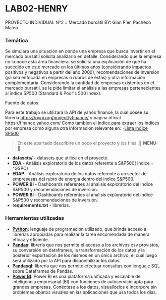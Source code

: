 # LAB02-HENRY
PROYECTO INDIVIDUAL Nº2 :: Mercado bursátil
BY: Gian Pier, Pacheco Mateo

### **Temática**
Se simulara una situación en donde una empresa que busca invertir en el mercado bursátil  solicita analizarlo en detalle. Considerando que la empresa no conoce esta área financiera, se solicita una explicación de qué ha sucedido en este mercado en los últimos años (considerando impactos positivos y negativos a partir del año 2000), recomendaciones de inversión (ya sea enfocada en empresas o rubros de éstas) y otra información complementaria.
Considerando la cantidad de empresas existentes en el mercado bursátil, se le pide limitar el análisis a las empresas pertenecientes al índice SP500 (Standard & Poor's 500 Index).

Fuente de datos:

Para este trabajo se utilizará la API de yahoo finance, la cual posee su librería https://pypi.org/project/yfinance/ y pagina oficial https://finance.yahoo.com/
Como tambien el indice para extraer los indices por empresa como alguna otra informacion relevante en:
-[Lista índice SP500](https://www.google.com/url?q=https://en.wikipedia.org/wiki/List_of_S%2526P_500_companies&sa=D&source=docs&ust=1676566032938438&usg=AOvVaw3J6gZYtEH8xJABTCf0pYqO)


> En este apartado describire un poco el proyecto y los files.
:red_circle: **MENU:** :red_circle:
* **datasets/** - datasets que utilice en el proyecto.
* **EDA** - Análisis exploratorio de los datos referente a S&P500( indice = ^GSPC)
* **EDAP** - Análisis exploratorio de los datos referente a un sector de empresesas del rubro de energia dentro del indice S&P500.
* **POWER BI** - Dashboards referentes al analisis exploratorio del indice S&P500 y recomendaciones de inversion.
* **POWER BI** - Dashboards referentes al analisis exploratorio del indice S&P500 y recomendaciones de inversion.
* **requirements.txt** - librerias.

### **Herramientas utilizadas**
-   **[Python](https://www.python.org/)**: lenguaje de programación utilizado, que brinda acceso a librerías apropiadas para realizar la tarea encomendada de manera eficaz y eficiente.
-   **[Pandas](https://pandas.pydata.org/):** librería que nos permite el acceso a los archivos csv provistos, su conversión en dataframes, la transformación de los datos y la posterior exportación de los mismos en un único archivo, el cual luego será utilizado por la API para disponibilizar los datos.
-   **[Pandasql](https://pypi.org/project/pandasql/):** librería que nos permite efectuar consultas con lenguaje SQL sobre Dataframes de Pandas.
-   **[Power BI]([https://www.python.org/](https://powerbi.microsoft.com/es-es/))**: Power BI es una plataforma unificada y escalable de inteligencia empresarial (BI) con funciones de autoservicio apta para grandes empresas. Conéctese a los datos, visualícelos e incorpore sin problemas objetos visuales en las aplicaciones que usa todos los días.
